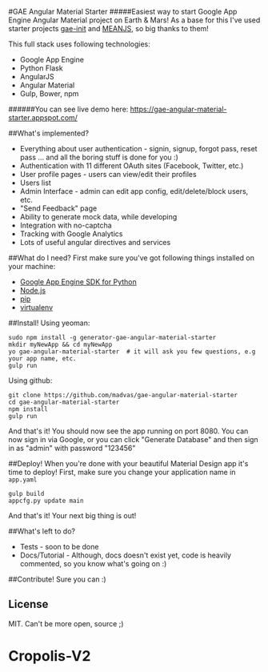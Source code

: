 #GAE Angular Material Starter
#####Easiest way to start Google App Engine Angular Material project on Earth & Mars!
As a base for this I've used starter projects [gae-init] and [MEANJS], so big thanks to them!

This full stack uses following technologies:
* Google App Engine
* Python Flask
* AngularJS
* Angular Material
* Gulp, Bower, npm

######You can see live demo here: https://gae-angular-material-starter.appspot.com/

##What's implemented?
* Everything about user authentication - signin, signup, forgot pass, reset pass ... and all the boring stuff is done for you :)
* Authentication with 11 different OAuth sites (Facebook, Twitter, etc.)
* User profile pages - users can view/edit their profiles
* Users list
* Admin Interface - admin can edit app config, edit/delete/block users, etc.
* "Send Feedback" page
* Ability to generate mock data, while developing
* Integration with no-captcha
* Tracking with Google Analytics
* Lots of useful angular directives and services

##What do I need?
First make sure you've got following things installed on your machine:
* [Google App Engine SDK for Python][]
* [Node.js][]
* [pip][]
* [virtualenv][]

##Install!
Using yeoman:
```
sudo npm install -g generator-gae-angular-material-starter
mkdir myNewApp && cd myNewApp
yo gae-angular-material-starter  # it will ask you few questions, e.g your app name, etc.
gulp run
```

Using github:
```
git clone https://github.com/madvas/gae-angular-material-starter
cd gae-angular-material-starter
npm install
gulp run
```
And that's it! You should now see the app running on port 8080.
You can now sign in via Google, or you can click "Generate Database" and then sign in as "admin" with password "123456"

##Deploy!
When you're done with your beautiful Material Design app it's time to deploy!
First, make sure you change your application name in `app.yaml`
```
gulp build
appcfg.py update main
```
And that's it! Your next big thing is out!

##What's left to do?
* Tests - soon to be done
* Docs/Tutorial - Although, docs doesn't exist yet, code is heavily commented, so you know what's going on :)

##Contribute!
Sure you can :)

License
--
MIT. Can't be more open, source ;)

[google app engine sdk for python]: https://developers.google.com/appengine/downloads
[node.js]: http://nodejs.org/
[pip]: http://www.pip-installer.org/
[virtualenv]: http://www.virtualenv.org/
[gae-init]: https://github.com/gae-init/gae-init
[meanjs]: https://github.com/meanjs/mean
# Cropolis-V2
